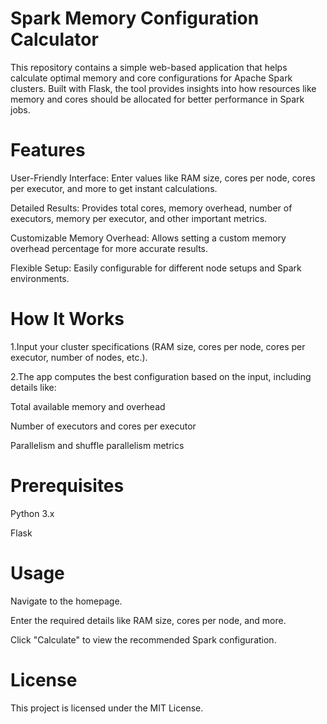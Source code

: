 # Spark Memory Configuration Calculator

This repository contains a simple web-based application that helps calculate optimal memory and core configurations for Apache Spark clusters. Built with Flask, the tool provides insights into how resources like memory and cores should be allocated for better performance in Spark jobs.

# Features

User-Friendly Interface: Enter values like RAM size, cores per node, cores per executor, and more to get instant calculations.

Detailed Results: Provides total cores, memory overhead, number of executors, memory per executor, and other important metrics.

Customizable Memory Overhead: Allows setting a custom memory overhead percentage for more accurate results.

Flexible Setup: Easily configurable for different node setups and Spark environments.

# How It Works

1.Input your cluster specifications (RAM size, cores per node, cores per executor, number of nodes, etc.).

2.The app computes the best configuration based on the input, including details like:

Total available memory and overhead

Number of executors and cores per executor

Parallelism and shuffle parallelism metrics

# Prerequisites
Python 3.x 

Flask

# Usage

Navigate to the homepage.

Enter the required details like RAM size, cores per node, and more.

Click "Calculate" to view the recommended Spark configuration.

# License

This project is licensed under the MIT License.
